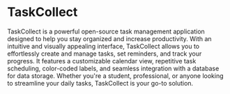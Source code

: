 # TaskCollect
 TaskCollect is a powerful open-source task management application designed to help you stay organized and increase productivity. With an intuitive and visually appealing interface, TaskCollect allows you to effortlessly create and manage tasks, set reminders, and track your progress. It features a customizable calendar view, repetitive task scheduling, color-coded labels, and seamless integration with a database for data storage. Whether you're a student, professional, or anyone looking to streamline your daily tasks, TaskCollect is your go-to solution.
